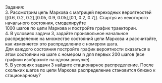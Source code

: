 Задания:  
3. Рассмотрим цепь Маркова с матрицей переходных вероятностей [[0.6, 0.2, 0.2],[0.05, 0.9, 0.05],[0.1, 0.2, 0.7]]. Стартуя из некоторого начального состояния, смоделируйте  
1000 шагов по цепи Маркова и постройте график траектории.  
4. В условиях задачи 3, задайте произвольное начальное распределение на множестве состояний цепи Маркова и рассчитайте, как изменяется это распределение с номером шага.  
Для каждого состояния постройте график вероятности оказаться в этом состоянии на шаге с номером n для первых 200 шагов (все графики изобразите на одном рисунке).  
5. В условиях задачи 3 найдите стационарное распределение. После скольких шагов по цепи Маркова распределение становится близко к стационарному?
